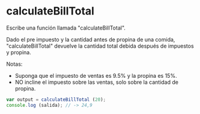 # calculateBillTotal

Escribe una función llamada "calculateBillTotal".

Dado el pre impuesto y la cantidad antes de propina de una comida, "calculateBillTotal" devuelve la cantidad total debida después de impuestos y propina.

Notas:
* Suponga que el impuesto de ventas es 9.5% y la propina es 15%.
* NO incline el impuesto sobre las ventas, solo sobre la cantidad de propina.
```js
var output = calculateBillTotal (20);
console.log (salida); // -> 24,9
```
